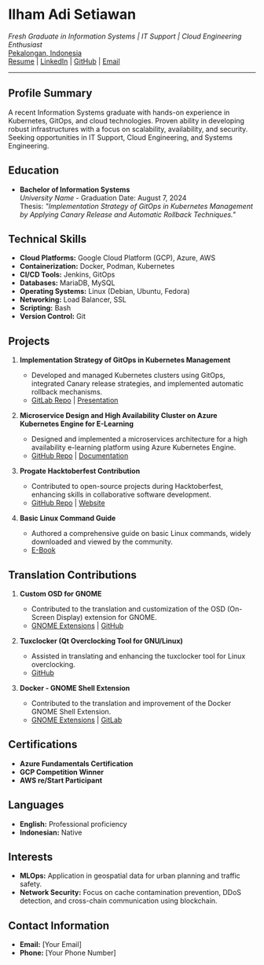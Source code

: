 # Ilham Adi Setiawan
*Fresh Graduate in Information Systems | IT Support | Cloud Engineering Enthusiast*  
[Pekalongan, Indonesia](#)  
[Resume](https://ilhamsetiawan.github.io/uploads/resume.pdf) | [LinkedIn](#) | [GitHub](#) | [Email](#)

---

## Profile Summary
A recent Information Systems graduate with hands-on experience in Kubernetes, GitOps, and cloud technologies. Proven ability in developing robust infrastructures with a focus on scalability, availability, and security. Seeking opportunities in IT Support, Cloud Engineering, and Systems Engineering.

## Education
- **Bachelor of Information Systems**  
  *University Name* - Graduation Date: August 7, 2024  
  Thesis: *"Implementation Strategy of GitOps in Kubernetes Management by Applying Canary Release and Automatic Rollback Techniques."*

## Technical Skills
- **Cloud Platforms:** Google Cloud Platform (GCP), Azure, AWS
- **Containerization:** Docker, Podman, Kubernetes
- **CI/CD Tools:** Jenkins, GitOps
- **Databases:** MariaDB, MySQL
- **Operating Systems:** Linux (Debian, Ubuntu, Fedora)
- **Networking:** Load Balancer, SSL
- **Scripting:** Bash
- **Version Control:** Git

## Projects
1. **Implementation Strategy of GitOps in Kubernetes Management**  
   - Developed and managed Kubernetes clusters using GitOps, integrated Canary release strategies, and implemented automatic rollback mechanisms.
   - [GitLab Repo](https://gitlab.com/ilhamsetiawan/tugas-akhir) | [Presentation](https://docs.google.com/presentation/d/1o-OrGL-FDfL78pupOgeDLAgx4nINotcZwkmctkcJSvw/edit?usp=sharing)

2. **Microservice Design and High Availability Cluster on Azure Kubernetes Engine for E-Learning**  
   - Designed and implemented a microservices architecture for a high availability e-learning platform using Azure Kubernetes Engine.
   - [GitHub Repo](https://github.com/IlhamSetiawan/moodle-custom) | [Documentation](https://docs.google.com/document/d/1-WtqnRkQfT2l1MRGTfVt_mEW3fo4OPGWIr-2oFrqP6w/edit?usp=sharing)

3. **Progate Hacktoberfest Contribution**  
   - Contributed to open-source projects during Hacktoberfest, enhancing skills in collaborative software development.
   - [GitHub Repo](https://github.com/IlhamSetiawan/progate-hacktoberfest) | [Website](https://progate-hacktoberfest.netlify.app/)

4. **Basic Linux Command Guide**  
   - Authored a comprehensive guide on basic Linux commands, widely downloaded and viewed by the community.
   - [E-Book](https://adoc.pub/e-book-basic-linux-command-panduan-dasar-perintah-linux-dind.html)

## Translation Contributions
1. **Custom OSD for GNOME**  
   - Contributed to the translation and customization of the OSD (On-Screen Display) extension for GNOME.
   - [GNOME Extensions](https://extensions.gnome.org/extension/6142/custom-osd/) | [GitHub](https://github.com/IlhamSetiawan/custom-osd)

2. **Tuxclocker (Qt Overclocking Tool for GNU/Linux)**  
   - Assisted in translating and enhancing the tuxclocker tool for Linux overclocking.
   - [GitHub](https://github.com/IlhamSetiawan/tuxclocker)

3. **Docker - GNOME Shell Extension**  
   - Contributed to the translation and improvement of the Docker GNOME Shell Extension.
   - [GNOME Extensions](https://extensions.gnome.org/extension/5103/docker/) | [GitLab](https://gitlab.com/stickman_0x00/gnome_shell_extension_docker)

## Certifications
- **Azure Fundamentals Certification**
- **GCP Competition Winner**
- **AWS re/Start Participant**

## Languages
- **English:** Professional proficiency
- **Indonesian:** Native

## Interests
- **MLOps:** Application in geospatial data for urban planning and traffic safety.
- **Network Security:** Focus on cache contamination prevention, DDoS detection, and cross-chain communication using blockchain.

## Contact Information
- **Email:** [Your Email]
- **Phone:** [Your Phone Number]
